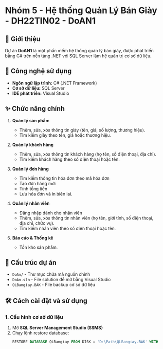 # Nhóm 5 - Hệ thống Quản Lý Bán Giày - DH22TIN02 - DoAN1

## 📌 Giới thiệu
Dự án **DoAN1** là một phần mềm hệ thống quản lý bán giày, được phát triển bằng C# trên nền tảng .NET với SQL Server làm hệ quản trị cơ sở dữ liệu.

## 🚀 Công nghệ sử dụng
- **Ngôn ngữ lập trình:** C# (.NET Framework)  
- **Cơ sở dữ liệu:** SQL Server  
- **IDE phát triển:** Visual Studio  

## ✨ Chức năng chính
1. **Quản lý sản phẩm**  
   - Thêm, sửa, xóa thông tin giày (tên, giá, số lượng, thương hiệu).  
   - Tìm kiếm giày theo tên, giá hoặc thương hiệu.  
   
2. **Quản lý khách hàng**  
   - Thêm, sửa, xóa thông tin khách hàng (họ tên, số điện thoại, địa chỉ).  
   - Tìm kiếm khách hàng theo số điện thoại hoặc tên.  

3. **Quản lý đơn hàng**
   - Tìm kiếm thông tin hóa đơn theo mã hóa đơn
   - Tạo đơn hàng mới
   - Tính tổng tiền 
   - Lưu hóa đơn và in biên lai.  

4. **Quản lý nhân viên**
   - Đăng nhập dành cho nhân viên
   - Thêm, sửa, xóa thông tin nhân viên (họ tên, giới tính, số điện thoại, địa chỉ, chức vụ).  
   - Tìm kiếm nhân viên theo số điện thoại hoặc tên.   

5. **Báo cáo & Thống kê**   
   - Tồn kho sản phẩm.  

## 📂 Cấu trúc dự án
- `DoAn/` - Thư mục chứa mã nguồn chính  
- `DoAn.sln` - File solution để mở bằng Visual Studio  
- `QLBangiay.BAK` - File backup cơ sở dữ liệu  

## 🛠️ Cách cài đặt và sử dụng
### **1. Cấu hình cơ sở dữ liệu**
1. Mở **SQL Server Management Studio (SSMS)**  
2. Chạy lệnh restore database:  
   ```sql
   RESTORE DATABASE QLBangiay FROM DISK = 'D:\Path\QLBangiay.BAK' WITH RECOVERY;
